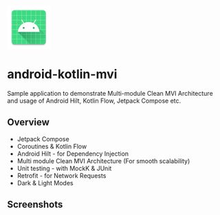 <img src="app/src/main/res/mipmap-xxxhdpi/ic_launcher.webp" alt="icon" width="100"/>

# android-kotlin-mvi

Sample application to demonstrate Multi-module Clean MVI Architecture and usage of Android Hilt,
Kotlin Flow, Jetpack Compose etc.

## Overview

* Jetpack Compose
* Coroutines & Kotlin Flow
* Android Hilt - for Dependency Injection
* Multi module Clean MVI Architecture (For smooth scalability)
* Unit testing - with MockK & JUnit
* Retrofit - for Network Requests
* Dark & Light Modes

## Screenshots